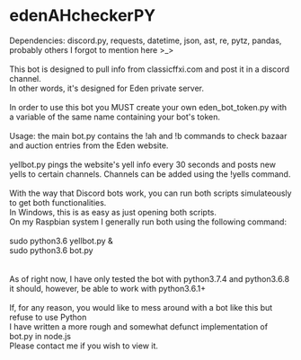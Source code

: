 # edenAHcheckerPY
Dependencies:
discord.py,
requests,
datetime,
json,
ast,
re,
pytz,
pandas, probably others I forgot to mention here >_><br><br>
This bot is designed to pull info from classicffxi.com and post it in a discord channel.<br>
In other words, it's designed for Eden private server.<br><br>
In order to use this bot you MUST create your own eden_bot_token.py with a variable of the same name containing your bot's token.
<br><br>
Usage: the main bot.py contains the !ah and !b commands to check bazaar and auction entries from the Eden website.<br><br>
yellbot.py pings the website's yell info every 30 seconds and posts new yells to certain channels. Channels can be added using the !yells command.
<br><br>
With the way that Discord bots work, you can run both scripts simulateously to get both functionalities.
<br>In Windows, this is as easy as just opening both scripts.<br>
On my Raspbian system I generally run both using the following command:<br><br>
sudo python3.6 yellbot.py &<br>
sudo python3.6 bot.py<br><br><br>
As of right now, I have only tested the bot with python3.7.4 and python3.6.8<br>
it should, however, be able to work with python3.6.1+<br><br>
If, for any reason, you would like to mess around with a bot like this but refuse to use Python<br>
I have written a more rough and somewhat defunct implementation of bot.py in node.js
<br>Please contact me if you wish to view it.